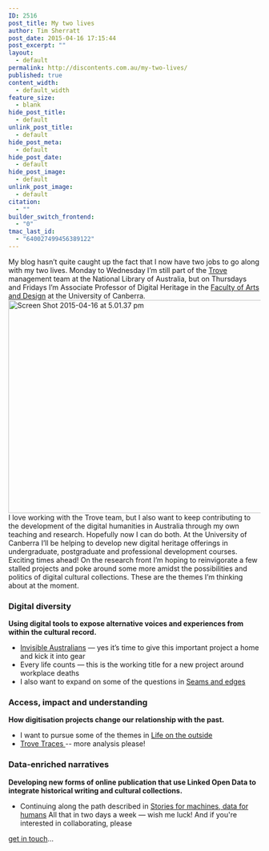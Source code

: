 ```yaml
---
ID: 2516
post_title: My two lives
author: Tim Sherratt
post_date: 2015-04-16 17:15:44
post_excerpt: ""
layout:
  - default
permalink: http://discontents.com.au/my-two-lives/
published: true
content_width:
  - default_width
feature_size:
  - blank
hide_post_title:
  - default
unlink_post_title:
  - default
hide_post_meta:
  - default
hide_post_date:
  - default
hide_post_image:
  - default
unlink_post_image:
  - default
citation:
  - ""
builder_switch_frontend:
  - "0"
tmac_last_id:
  - "640027499456389122"
---
```

My blog hasn’t quite caught up the fact that I now have two jobs to go along with my two lives. Monday to Wednesday I’m still part of the [Trove][1] management team at the National Library of Australia, but on Thursdays and Fridays I’m Associate Professor of Digital Heritage in the [Faculty of Arts and Design][2] at the University of Canberra. [<img class="aligncenter size-full wp-image-2518" src="http://discontents.com.au/wp-content/uploads/2015/04/Screen-Shot-2015-04-16-at-5.01.37-pm.png" alt="Screen Shot 2015-04-16 at 5.01.37 pm" width="625" height="426" />][3] I love working with the Trove team, but I also want to keep contributing to the development of the digital humanities in Australia through my own teaching and research. Hopefully now I can do both. At the University of Canberra I’ll be helping to develop new digital heritage offerings in undergraduate, postgraduate and professional development courses. Exciting times ahead! On the research front I’m hoping to reinvigorate a few stalled projects and poke around some more amidst the possibilities and politics of digital cultural collections. These are the themes I’m thinking about at the moment. 
### Digital diversity

**Using digital tools to expose alternative voices and experiences from within the cultural record.** 
*   [Invisible Australians][4] — yes it’s time to give this important project a home and kick it into gear
*   Every life counts — this is the working title for a new project around workplace deaths
*   I also want to expand on some of the questions in [Seams and edges][5]

### Access, impact and understanding

**How digitisation projects change our relationship with the past.** 
*   I want to pursue some of the themes in [Life on the outside][6]
*   [Trove Traces ][7]-- more analysis please!

### Data-enriched narratives

**Developing new forms of online publication that use Linked Open Data to integrate historical writing and cultural collections.** 
*   Continuing along the path described in [Stories for machines, data for humans][8] All that in two days a week — wish me luck! And if you're interested in collaborating, please 

[get in touch][9]...

 [1]: http://trove.nla.gov.au
 [2]: http://www.canberra.edu.au/about-uc/faculties/arts-design
 [3]: http://discontents.com.au/wp-content/uploads/2015/04/Screen-Shot-2015-04-16-at-5.01.37-pm.png
 [4]: http://invisibleaustralians.org/
 [5]: http://discontents.com.au/seams-and-edges-dreams-of-aggregation-access-discovery-in-a-broken-world/ "Seams and edges: Dreams of aggregation, access & discovery in a broken world"
 [6]: http://discontents.com.au/life-on-the-outside/ "Life on the outside: Collections, contexts, and the wild, wild web"
 [7]: http://trovespace.webfactional.com/traces/
 [8]: http://discontents.com.au/stories-for-machines-data-for-humans/ "Stories for machines, data for humans"
 [9]: mailto:tim@discontents.com.au
